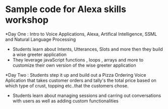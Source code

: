 # Sample code for Alexa skills workshop 

   *Day One : Intro to Voice Applications, Alexa,  Artifical Intelligence, SSML and Natural Language Processing
- Students learn about Intents, Utterances, Slots and more then they build a wise greeter application
- They leverage javaScript functions , loops , arrays and more to customize their own version of the wise greeter application


 *Day Two : Students step it up and build out a Pizza Ordering Voice Aplication that takes customer orders and tally's the total price based on which type of crust, topping etc..that the customers chose.
- Students learn about managing sessions and carring out conversations with users as well as adding custom functionalities
